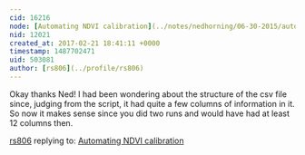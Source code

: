 ```yaml
---
cid: 16216
node: [Automating NDVI calibration](../notes/nedhorning/06-30-2015/automating-ndvi-calibration)
nid: 12021
created_at: 2017-02-21 18:41:11 +0000
timestamp: 1487702471
uid: 503081
author: [rs806](../profile/rs806)
---
```


Okay thanks Ned! I had been wondering about the structure of the csv file since, judging from the script, it had quite a few columns of information in it. So now it makes sense since you did two runs and would have had at least 12 columns then.

[rs806](../profile/rs806) replying to: [Automating NDVI calibration](../notes/nedhorning/06-30-2015/automating-ndvi-calibration)

